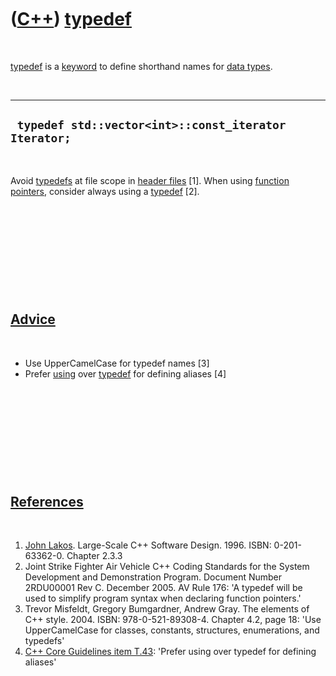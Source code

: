 



 

 

 

 

 

([C++](Cpp.htm)) [typedef](CppTypedef.htm)
==========================================

 

[typedef](CppTypedef.htm) is a [keyword](CppKeyword.htm) to define
shorthand names for [data types](CppDataType.htm).

 

  -------------------------------------------------------
  ` typedef std::vector<int>::const_iterator Iterator;`
  -------------------------------------------------------

 

Avoid [typedefs](CppTypedef.htm) at file scope in [header
files](CppHeaderFile.htm) \[1\]. When using [function
pointers](CppFunctionPointer.htm), consider always using a
[typedef](CppTypedef.htm) \[2\].

 

 

 

 

 

[Advice](CppAdvice.htm)
-----------------------

 

-   Use UpperCamelCase for typedef names \[3\]
-   Prefer [using](CppUsing.htm) over [typedef](CppTypedef.htm) for
    defining aliases \[4\]

 

 

 

 

 

[References](CppReferences.htm)
-------------------------------

 

1.  [John Lakos](CppJohnLakos.htm). Large-Scale C++ Software Design.
    1996. ISBN: 0-201-63362-0. Chapter 2.3.3
2.  Joint Strike Fighter Air Vehicle C++ Coding Standards for the System
    Development and Demonstration Program. Document Number 2RDU00001
    Rev C. December 2005. AV Rule 176: 'A typedef will be used to
    simplify program syntax when declaring function pointers.'
3.  Trevor Misfeldt, Gregory Bumgardner, Andrew Gray. The elements of
    C++ style. 2004. ISBN: 978-0-521-89308-4. Chapter 4.2, page 18: 'Use
    UpperCamelCase for classes, constants, structures, enumerations, and
    typedefs'
4.  [C++ Core Guidelines item
    T.43](https://github.com/isocpp/CppCoreGuidelines/blob/master/CppCoreGuidelines.md#t43-prefer-using-over-typedef-for-defining-aliases):
    'Prefer using over typedef for defining aliases'

 

 

 

 

 





 



